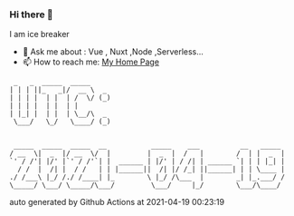 ### Hi there 👋

I am ice breaker

- 💬 Ask me about : Vue , Nuxt ,Node ,Serverless...
- 📫 How to reach me: [My Home Page](https://icebreaker.top/)

```
 _   _  _____  _____     
| | | ||_   _|/  __ \  _ 
| | | |  | |  | /  \/ (_)
| | | |  | |  | |        
| |_| |  | |  | \__/\  _ 
 \___/   \_/   \____/ (_)
                         
                         
 _____  _____  _____  __           _____    ___          __   _____ 
/ __  \|  _  |/ __  \/  |         |  _  |  /   |        /  | |  _  |
`' / /'| |/' |`' / /'`| |  ______ | |/' | / /| | ______ `| | | |_| |
  / /  |  /| |  / /   | | |______||  /| |/ /_| ||______| | | \____ |
./ /___\ |_/ /./ /____| |_        \ |_/ /\___  |        _| |_.___/ /
\_____/ \___/ \_____/\___/         \___/     |_/        \___/\____/
```

auto generated by Github Actions at 2021-04-19 00:23:19
